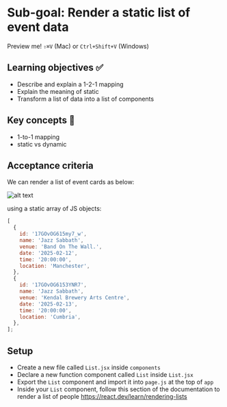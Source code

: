 # Sub-goal: Render a static list of event data

Preview me! `⇧⌘V` (Mac) or `Ctrl+Shift+V` (Windows)

## Learning objectives ✅

- Describe and explain a 1-2-1 mapping
- Explain the meaning of static
- Transform a list of data into a list of components

## Key concepts 🔑

- 1-to-1 mapping
- static vs dynamic

## Acceptance criteria

We can render a list of event cards as below:

![alt text](image.png)

using a static array of JS objects:

```js
[
  {
    id: '17GOvOG615my7_w',
    name: 'Jazz Sabbath',
    venue: 'Band On The Wall.',
    date: '2025-02-12',
    time: '20:00:00',
    location: 'Manchester',
  },
  {
    id: '17GOvOG6153YNR7',
    name: 'Jazz Sabbath',
    venue: 'Kendal Brewery Arts Centre',
    date: '2025-02-13',
    time: '20:00:00',
    location: 'Cumbria',
  },
];
```

## Setup

- Create a new file called `List.jsx` inside `components`
- Declare a new function component called `List` inside `List.jsx`
- Export the `List` component and import it into `page.js` at the top of `app`
- Inside your `List` component, follow this section of the documentation to render a list of people https://react.dev/learn/rendering-lists
